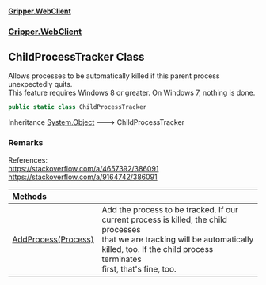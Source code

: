 #### [Gripper.WebClient](index 'index')
### [Gripper.WebClient](Gripper_WebClient 'Gripper.WebClient')
## ChildProcessTracker Class
Allows processes to be automatically killed if this parent process unexpectedly quits.  
This feature requires Windows 8 or greater. On Windows 7, nothing is done.
```csharp
public static class ChildProcessTracker
```

Inheritance [System.Object](https://docs.microsoft.com/en-us/dotnet/api/System.Object 'System.Object') &#129106; ChildProcessTracker  
### Remarks
References:  
             https://stackoverflow.com/a/4657392/386091  
             https://stackoverflow.com/a/9164742/386091 

| Methods | |
| :--- | :--- |
| [AddProcess(Process)](Gripper_WebClient_ChildProcessTracker_AddProcess(System_Diagnostics_Process) 'Gripper.WebClient.ChildProcessTracker.AddProcess(System.Diagnostics.Process)') | Add the process to be tracked. If our current process is killed, the child processes<br/>that we are tracking will be automatically killed, too. If the child process terminates<br/>first, that's fine, too. |
